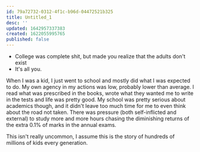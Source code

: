 ```yaml
---
id: 79a72732-0312-4f1c-b96d-04472521b325
title: Untitled_1
desc: ''
updated: 1642957337383
created: 1622055995765
published: false
---
```


* College was complete shit, but made you realize that the adults don't exist
* It's all you.

When I was a kid, I just went to school and mostly did what I was expected to do. My own agency in my actions
was low, probably lower than average. I read what was prescribed in the books, wrote what they wanted me to write
in the tests and life was pretty good. My school was pretty serious about academics though, and it didn't leave
too much time for me to even think about the road not taken. There was pressure (both self-inflicted and external)
to study more and more hours chasing the diminishing returns of the extra 0.1% of marks in the annual exams.

This isn't really uncommon, I assume this is the story of hundreds of millions of kids every generation.
